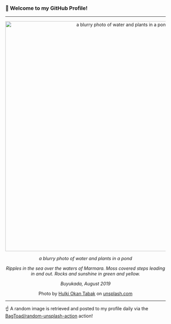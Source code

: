 ### 👋 Welcome to my GitHub Profile!

----

<div align="center">
  <img width="720" src="https://images.unsplash.com/photo-1566827166589-66d9174bd38e?crop=entropy&cs=tinysrgb&fit=max&fm=jpg&ixid=M3w1NTI0OTR8MHwxfHJhbmRvbXx8fHx8fHx8fDE3MTI2NDI5NDJ8&ixlib=rb-4.0.3&q=80&w=1080" alt="a blurry photo of water and plants in a pond">
  
  <em>a blurry photo of water and plants in a pond</em>
  
  <em>Ripples in the sea over the waters of Marmara. Moss covered steps leading in and out. Rocks and sunshine in green and yellow.

Buyukada, August 2019</em>
  
  Photo by [Hulki Okan Tabak](http://www.hulkiokantabak.com) on [unsplash.com](https://unsplash.com/)
</div>

----

☝️ A random image is retrieved and posted to my profile daily via the [BagToad/random-unsplash-action](https://github.com/BagToad/random-unsplash-action) action!
